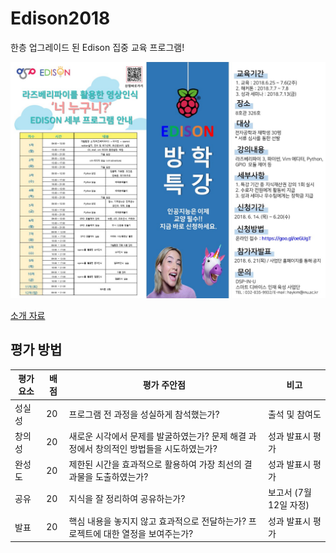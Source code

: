 # Edison2018
한층 업그레이드 된 Edison 집중 교육 프로그램!

![Edison 2018](pic/Edison2018.jpg)


[소개 자료](OpeningEdison2018.pdf)

## 평가 방법

평가 요소 | 배점 | 평가 주안점 | 비고
-----|-----| ----- | -----
성실성 | 20 | 프로그램 전 과정을 성실하게 참석했는가? | 출석 및 참여도
창의성 | 20 | 새로운 시각에서 문제를 발굴하였는가? 문제 해결 과정에서 창의적인 방법들을 시도하였는가?  | 성과 발표시 평가
완성도 | 20 | 제한된 시간을 효과적으로 활용하여 가장 최선의 결과물을 도출하였는가? | 성과 발표시 평가
공유 | 20 | 지식을 잘 정리하여 공유하는가?  | 보고서 (7월 12일 자정)
발표 | 20 | 핵심 내용을 놓지지 않고 효과적으로 전달하는가? 프로젝트에 대한 열정을 보여주는가?  | 성과 발표시 평가

